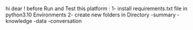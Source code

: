 hi dear ! before Run and Test this platform :
1- install requirements.txt file in python3.10 Environments
2- create new folders in Directory -summary -knowledge -data -conversation 
